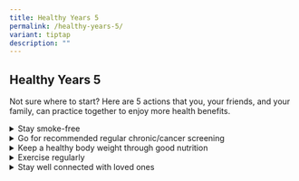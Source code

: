 ```yaml
---
title: Healthy Years 5
permalink: /healthy-years-5/
variant: tiptap
description: ""
---
```

<h2>Healthy Years 5</h2>
<p>Not sure where to start? Here are 5 actions that you, your friends, and
your family, can practice together to enjoy more health benefits.</p>
<div data-type="detailGroup" class="isomer-accordion isomer-accordion-white">
<details class="isomer-details">
<summary>Stay smoke-free</summary>
<div data-type="detailsContent" class="isomer-details-content">
<p></p>
</div>
</details>
<details class="isomer-details">
<summary>Go for recommended regular chronic/cancer screening</summary>
<div data-type="detailsContent" class="isomer-details-content">
<p></p>
</div>
</details>
<details class="isomer-details">
<summary>Keep a healthy body weight through good nutrition</summary>
<div data-type="detailsContent" class="isomer-details-content">
<p></p>
</div>
</details>
<details class="isomer-details">
<summary>Exercise regularly</summary>
<div data-type="detailsContent" class="isomer-details-content">
<p></p>
</div>
</details>
<details class="isomer-details">
<summary>Stay well connected with loved ones</summary>
<div data-type="detailsContent" class="isomer-details-content">
<p></p>
</div>
</details>
</div>
<p></p>